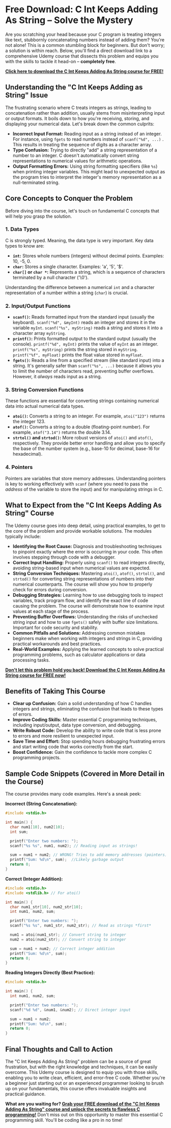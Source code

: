 # Free Download: C Int Keeps Adding As String – Solve the Mystery

Are you scratching your head because your C program is treating integers like text, stubbornly concatenating numbers instead of adding them? You're not alone! This is a common stumbling block for beginners. But don't worry; a solution is within reach.  Below, you'll find a direct download link to a comprehensive Udemy course that dissects this problem and equips you with the skills to tackle it head-on – **completely free**.

[**Click here to download the C Int Keeps Adding As String course for FREE!**](https://udemywork.com/c-int-keeps-adding-as-string)

## Understanding the "C Int Keeps Adding as String" Issue

The frustrating scenario where C treats integers as strings, leading to concatenation rather than addition, usually stems from misinterpreting input or output formats. It boils down to how you're receiving, storing, and displaying your numerical data.  Let's break down the common culprits:

*   **Incorrect Input Format:**  Reading input as a string instead of an integer.  For instance, using `fgets` to read numbers instead of `scanf("%d", ...)` . This results in treating the sequence of digits as a character array.
*   **Type Confusion:** Trying to directly "add" a string representation of a number to an integer. C doesn't automatically convert string representations to numerical values for arithmetic operations.
*   **Output Formatting Errors:** Using string formatting specifiers (like `%s`) when printing integer variables.  This might lead to unexpected output as the program tries to interpret the integer's memory representation as a null-terminated string.

## Core Concepts to Conquer the Problem

Before diving into the course, let's touch on fundamental C concepts that will help you grasp the solution.

### 1. Data Types

C is strongly typed. Meaning, the data type is very important. Key data types to know are:

*   **`int`:** Stores whole numbers (integers) without decimal points. Examples: 10, -5, 0.
*   **`char`:** Stores a single character.  Examples: 'a', '5', '$'.
*   **`char[]` or `char *`:**  Represents a string, which is a sequence of characters terminated by a null character ('\0').

Understanding the difference between a numerical `int` and a character representation of a number within a string (`char`) is crucial.

### 2. Input/Output Functions

*   **`scanf()`:**  Reads formatted input from the standard input (usually the keyboard).  `scanf("%d", &myInt)` reads an integer and stores it in the variable `myInt`. `scanf("%s", myString)` reads a string and stores it into a character array `myString`.
*   **`printf()`:** Prints formatted output to the standard output (usually the console). `printf("%d", myInt)` prints the value of `myInt` as an integer. `printf("%s", myString)` prints the string stored in `myString`. `printf("%f", myFloat)` prints the float value stored in `myFloat`.
*   **`fgets()`:** Reads a line from a specified stream (like standard input) into a string.  It's generally safer than `scanf("%s", ...)` because it allows you to limit the number of characters read, preventing buffer overflows. However, it *always* reads input as a string.

### 3. String Conversion Functions

These functions are essential for converting strings containing numerical data into actual numerical data types.

*   **`atoi()`:** Converts a string to an integer.  For example, `atoi("123")` returns the integer 123.
*   **`atof()`:** Converts a string to a double (floating-point number). For example, `atof("3.14")` returns the double 3.14.
*   **`strtol()` and `strtod()`:** More robust versions of `atoi()` and `atof()`, respectively. They provide better error handling and allow you to specify the base of the number system (e.g., base-10 for decimal, base-16 for hexadecimal).

### 4. Pointers

Pointers are variables that store memory addresses.  Understanding pointers is key to working effectively with `scanf` (where you need to pass the *address* of the variable to store the input) and for manipulating strings in C.

## What to Expect from the "C Int Keeps Adding As String" Course

The Udemy course goes into deep detail, using practical examples, to get to the core of the problem and provide workable solutions.  The modules typically include:

*   **Identifying the Root Cause:**  Diagnosis and troubleshooting techniques to pinpoint exactly where the error is occurring in your code. This often involves stepping through code with a debugger.
*   **Correct Input Handling:**  Properly using `scanf()` to read integers directly, avoiding string-based input when numerical values are expected.
*   **String Conversion Techniques:**  Mastering `atoi()`, `atof()`, `strtol()`, and `strtod()` for converting string representations of numbers into their numerical counterparts. The course will show you how to properly check for errors during conversion.
*   **Debugging Strategies:**  Learning how to use debugging tools to inspect variables, track program flow, and identify the exact line of code causing the problem. The course will demonstrate how to examine input values at each stage of the process.
*   **Preventing Buffer Overflows:**  Understanding the risks of unchecked string input and how to use `fgets()` safely with buffer size limitations.  Important for code security and stability.
*   **Common Pitfalls and Solutions:**  Addressing common mistakes beginners make when working with integers and strings in C, providing practical workarounds and best practices.
*   **Real-World Examples:** Applying the learned concepts to solve practical programming problems, such as calculator applications or data processing tasks.

[**Don't let this problem hold you back! Download the C Int Keeps Adding As String course for FREE now!**](https://udemywork.com/c-int-keeps-adding-as-string)

## Benefits of Taking This Course

*   **Clear up Confusion:** Gain a solid understanding of how C handles integers and strings, eliminating the confusion that leads to these types of errors.
*   **Improve Coding Skills:** Master essential C programming techniques, including input/output, data type conversion, and debugging.
*   **Write Robust Code:** Develop the ability to write code that is less prone to errors and more resilient to unexpected input.
*   **Save Time and Effort:**  Stop spending hours debugging frustrating errors and start writing code that works correctly from the start.
*   **Boost Confidence:** Gain the confidence to tackle more complex C programming projects.

## Sample Code Snippets (Covered in More Detail in the Course)

The course provides many code examples.  Here's a sneak peek:

**Incorrect (String Concatenation):**

```c
#include <stdio.h>

int main() {
  char num1[10], num2[10];
  int sum;

  printf("Enter two numbers: ");
  scanf("%s %s", num1, num2); // Reading input as strings!

  sum = num1 + num2; // WRONG! Tries to add memory addresses (pointers)
  printf("Sum: %d\n", sum);  //Likely garbage output
  return 0;
}
```

**Correct (Integer Addition):**

```c
#include <stdio.h>
#include <stdlib.h> // For atoi()

int main() {
  char num1_str[10], num2_str[10];
  int num1, num2, sum;

  printf("Enter two numbers: ");
  scanf("%s %s", num1_str, num2_str); // Read as strings *first*

  num1 = atoi(num1_str); // Convert string to integer
  num2 = atoi(num2_str); // Convert string to integer

  sum = num1 + num2; // Correct integer addition
  printf("Sum: %d\n", sum);
  return 0;
}
```

**Reading Integers Directly (Best Practice):**

```c
#include <stdio.h>

int main() {
  int num1, num2, sum;

  printf("Enter two numbers: ");
  scanf("%d %d", &num1, &num2); // Direct integer input

  sum = num1 + num2;
  printf("Sum: %d\n", sum);
  return 0;
}
```

## Final Thoughts and Call to Action

The "C Int Keeps Adding As String" problem can be a source of great frustration, but with the right knowledge and techniques, it can be easily overcome. This Udemy course is designed to equip you with those skills, enabling you to write clean, efficient, and error-free C code.  Whether you're a beginner just starting out or an experienced programmer looking to brush up on your fundamentals, this course offers invaluable insights and practical guidance.

**What are you waiting for? [Grab your FREE download of the "C Int Keeps Adding As String" course and unlock the secrets to flawless C programming!](https://udemywork.com/c-int-keeps-adding-as-string)** Don't miss out on this opportunity to master this essential C programming skill. You'll be coding like a pro in no time!
